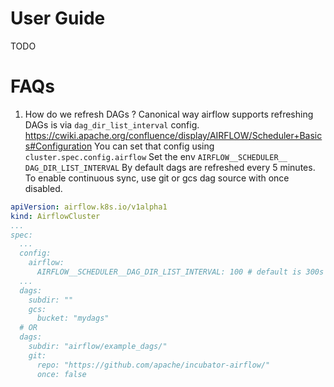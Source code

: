 # User Guide

TODO

# FAQs

1. How do we refresh DAGs ?
Canonical way airflow supports refreshing DAGs is via `dag_dir_list_interval` config.
https://cwiki.apache.org/confluence/display/AIRFLOW/Scheduler+Basics#Configuration
You can set that config using `cluster.spec.config.airflow`
Set the env `AIRFLOW__SCHEDULER__ DAG_DIR_LIST_INTERVAL`
By default dags are refreshed every 5 minutes.
To enable continuous sync, use git or gcs dag source with once disabled.

```yaml
apiVersion: airflow.k8s.io/v1alpha1
kind: AirflowCluster
...
spec:
  ...
  config:
    airflow:
      AIRFLOW__SCHEDULER__DAG_DIR_LIST_INTERVAL: 100 # default is 300s
  ...
  dags:
    subdir: ""
    gcs:
      bucket: "mydags"
  # OR
  dags:
    subdir: "airflow/example_dags/"
    git:
      repo: "https://github.com/apache/incubator-airflow/"
      once: false
```


